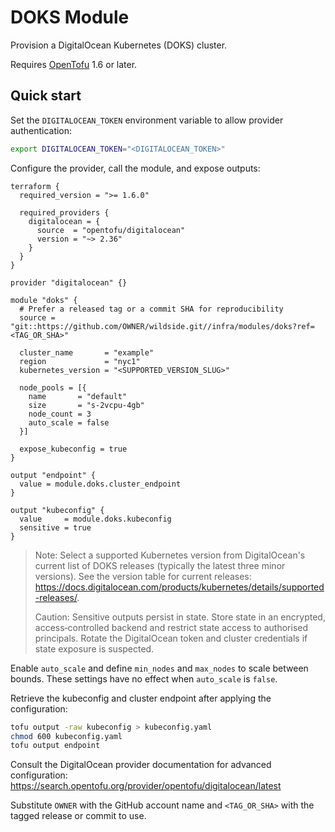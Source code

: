 # DOKS Module

Provision a DigitalOcean Kubernetes (DOKS) cluster.

Requires [OpenTofu](https://opentofu.org/docs/intro/install/) 1.6 or later.

## Quick start

Set the `DIGITALOCEAN_TOKEN` environment variable to allow provider authentication:

```sh
export DIGITALOCEAN_TOKEN="<DIGITALOCEAN_TOKEN>"
```

Configure the provider, call the module, and expose outputs:

```hcl
terraform {
  required_version = ">= 1.6.0"

  required_providers {
    digitalocean = {
      source  = "opentofu/digitalocean"
      version = "~> 2.36"
    }
  }
}

provider "digitalocean" {}

module "doks" {
  # Prefer a released tag or a commit SHA for reproducibility
  source = "git::https://github.com/OWNER/wildside.git//infra/modules/doks?ref=<TAG_OR_SHA>"

  cluster_name       = "example"
  region             = "nyc1"
  kubernetes_version = "<SUPPORTED_VERSION_SLUG>"

  node_pools = [{
    name       = "default"
    size       = "s-2vcpu-4gb"
    node_count = 3
    auto_scale = false
  }]

  expose_kubeconfig = true
}

output "endpoint" {
  value = module.doks.cluster_endpoint
}

output "kubeconfig" {
  value     = module.doks.kubeconfig
  sensitive = true
}
```

> Note: Select a supported Kubernetes version from DigitalOcean's current list
> of DOKS releases (typically the latest three minor versions). See the version
> table for current releases:
> <https://docs.digitalocean.com/products/kubernetes/details/supported-releases/>.
>
> Caution: Sensitive outputs persist in state. Store state in an encrypted,
> access‑controlled backend and restrict state access to authorised
> principals. Rotate the DigitalOcean token and cluster credentials if state
> exposure is suspected.

Enable `auto_scale` and define `min_nodes` and `max_nodes` to scale between
bounds. These settings have no effect when `auto_scale` is `false`.

Retrieve the kubeconfig and cluster endpoint after applying the configuration:

```sh
tofu output -raw kubeconfig > kubeconfig.yaml
chmod 600 kubeconfig.yaml
tofu output endpoint
```

Consult the DigitalOcean provider documentation for advanced configuration:
<https://search.opentofu.org/provider/opentofu/digitalocean/latest>

Substitute `OWNER` with the GitHub account name and `<TAG_OR_SHA>` with the
tagged release or commit to use.
